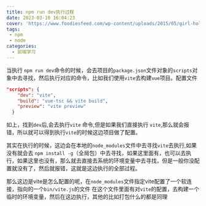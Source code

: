 ```yaml
---
title: npm run dev执行过程
date: 2023-03-10 16:04:23
cover: 'https://www.foodiesfeed.com/wp-content/uploads/2015/05/girl-holding-coffee-espresso.jpg'
tags:
 - npm
 - node
categories: 
  - 前端学习
---
```



当执行 `npm run dev`命令的时候，会去项目的`package.json`文件对象的`scripts`对象中去寻找，然后执行对应的命令，比如我们使用`vite`去构建`vue`项目。配置文件

```json
"scripts": {
    "dev": "vite",
    "build": "vue-tsc && vite build",
    "preview": "vite preview"
  }
```
如上，找到`dev`后,会去执行`vite` 命令,但是如果我们直接执行 `vite`,那么就会报错，所以就可以得到执行`vite`的时候这边项目做了配置。

其实在执行的时候，这边会在本地的`node_modules`文件中去寻找`vite`去执行,如果没有就会去 `npm install -g`（全局包）中去寻找，如果这里面有，也可以去执行，如果这里也没有，那么就去直接去系统的环境变量中去寻找，但是一般你没配置就没有了，然后就报错，这就是这边执行的全部过程。

那么这边是vite是怎么配置的呢，在`node_modules`文件指定vite配置了一个软连接，指向的一个`bin/vite.js`的文件 在这个文件里面有对`vite`的配置，去构建一个临时的环境变量，然后在这边执行，其他的比如打包什么的都是同理
